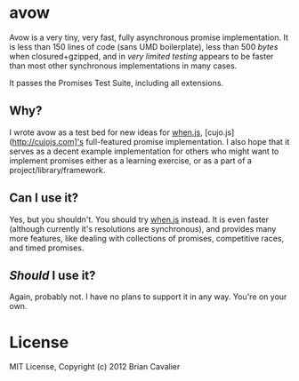 # avow

Avow is a very tiny, very fast, fully asynchronous promise implementation.  It is less than 150 lines of code (sans UMD boilerplate), less than 500 *bytes* when closured+gzipped, and in *very limited testing* appears to be faster than most other synchronous implementations in many cases.

It passes the Promises Test Suite, including all extensions.

## Why?

I wrote avow as a test bed for new ideas for [when.js](https://github.com/cujojs/when), [cujo.js](http://cujojs.com]'s full-featured promise implementation.  I also hope that it serves as a decent example implementation for others who might want to implement promises either as a learning exercise, or as a part of a project/library/framework.

## Can I use it?

Yes, but you shouldn't.  You should try [when.js](https://github.com/cujojs/when) instead.  It is even faster (although currently it's resolutions are synchronous), and provides many more features, like dealing with collections of promises, competitive races, and timed promises.

## *Should* I use it?

Again, probably not.  I have no plans to support it in any way.  You're on your own.

# License

MIT License, Copyright (c) 2012 Brian Cavalier